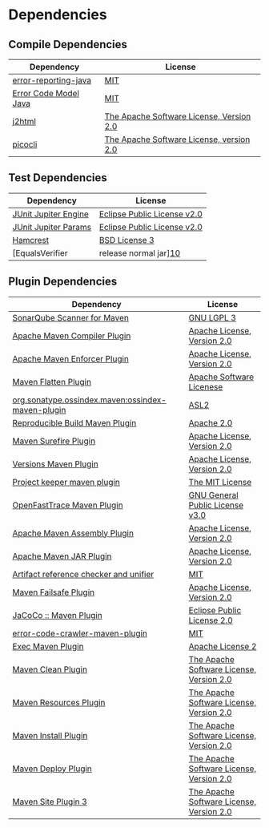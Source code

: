 <!-- @formatter:off -->
# Dependencies

## Compile Dependencies

| Dependency                 | License                                       |
| -------------------------- | --------------------------------------------- |
| [error-reporting-java][0]  | [MIT][1]                                      |
| [Error Code Model Java][2] | [MIT][1]                                      |
| [j2html][3]                | [The Apache Software License, Version 2.0][4] |
| [picocli][5]               | [The Apache Software License, version 2.0][4] |

## Test Dependencies

| Dependency                                | License                           |
| ----------------------------------------- | --------------------------------- |
| [JUnit Jupiter Engine][6]                 | [Eclipse Public License v2.0][7]  |
| [JUnit Jupiter Params][6]                 | [Eclipse Public License v2.0][7]  |
| [Hamcrest][8]                             | [BSD License 3][9]                |
| [EqualsVerifier | release normal jar][10] | [Apache License, Version 2.0][11] |

## Plugin Dependencies

| Dependency                                              | License                                       |
| ------------------------------------------------------- | --------------------------------------------- |
| [SonarQube Scanner for Maven][12]                       | [GNU LGPL 3][13]                              |
| [Apache Maven Compiler Plugin][14]                      | [Apache License, Version 2.0][11]             |
| [Apache Maven Enforcer Plugin][15]                      | [Apache License, Version 2.0][11]             |
| [Maven Flatten Plugin][16]                              | [Apache Software Licenese][4]                 |
| [org.sonatype.ossindex.maven:ossindex-maven-plugin][17] | [ASL2][4]                                     |
| [Reproducible Build Maven Plugin][18]                   | [Apache 2.0][4]                               |
| [Maven Surefire Plugin][19]                             | [Apache License, Version 2.0][11]             |
| [Versions Maven Plugin][20]                             | [Apache License, Version 2.0][11]             |
| [Project keeper maven plugin][21]                       | [The MIT License][22]                         |
| [OpenFastTrace Maven Plugin][23]                        | [GNU General Public License v3.0][24]         |
| [Apache Maven Assembly Plugin][25]                      | [Apache License, Version 2.0][11]             |
| [Apache Maven JAR Plugin][26]                           | [Apache License, Version 2.0][11]             |
| [Artifact reference checker and unifier][27]            | [MIT][1]                                      |
| [Maven Failsafe Plugin][28]                             | [Apache License, Version 2.0][11]             |
| [JaCoCo :: Maven Plugin][29]                            | [Eclipse Public License 2.0][30]              |
| [error-code-crawler-maven-plugin][31]                   | [MIT][1]                                      |
| [Exec Maven Plugin][32]                                 | [Apache License 2][4]                         |
| [Maven Clean Plugin][33]                                | [The Apache Software License, Version 2.0][4] |
| [Maven Resources Plugin][34]                            | [The Apache Software License, Version 2.0][4] |
| [Maven Install Plugin][35]                              | [The Apache Software License, Version 2.0][4] |
| [Maven Deploy Plugin][36]                               | [The Apache Software License, Version 2.0][4] |
| [Maven Site Plugin 3][37]                               | [The Apache Software License, Version 2.0][4] |

[0]: https://github.com/exasol/error-reporting-java
[1]: https://opensource.org/licenses/MIT
[2]: https://github.com/exasol/error-code-model-java/
[3]: http://j2html.com
[4]: http://www.apache.org/licenses/LICENSE-2.0.txt
[5]: http://picocli.info
[6]: https://junit.org/junit5/
[7]: https://www.eclipse.org/legal/epl-v20.html
[8]: http://hamcrest.org/JavaHamcrest/
[9]: http://opensource.org/licenses/BSD-3-Clause
[10]: https://www.jqno.nl/equalsverifier
[11]: https://www.apache.org/licenses/LICENSE-2.0.txt
[12]: http://sonarsource.github.io/sonar-scanner-maven/
[13]: http://www.gnu.org/licenses/lgpl.txt
[14]: https://maven.apache.org/plugins/maven-compiler-plugin/
[15]: https://maven.apache.org/enforcer/maven-enforcer-plugin/
[16]: https://www.mojohaus.org/flatten-maven-plugin/
[17]: https://sonatype.github.io/ossindex-maven/maven-plugin/
[18]: http://zlika.github.io/reproducible-build-maven-plugin
[19]: https://maven.apache.org/surefire/maven-surefire-plugin/
[20]: http://www.mojohaus.org/versions-maven-plugin/
[21]: https://github.com/exasol/project-keeper/
[22]: https://github.com/exasol/project-keeper/blob/main/LICENSE
[23]: https://github.com/itsallcode/openfasttrace-maven-plugin
[24]: https://www.gnu.org/licenses/gpl-3.0.html
[25]: https://maven.apache.org/plugins/maven-assembly-plugin/
[26]: https://maven.apache.org/plugins/maven-jar-plugin/
[27]: https://github.com/exasol/artifact-reference-checker-maven-plugin
[28]: https://maven.apache.org/surefire/maven-failsafe-plugin/
[29]: https://www.jacoco.org/jacoco/trunk/doc/maven.html
[30]: https://www.eclipse.org/legal/epl-2.0/
[31]: https://github.com/exasol/error-code-crawler-maven-plugin
[32]: http://www.mojohaus.org/exec-maven-plugin
[33]: http://maven.apache.org/plugins/maven-clean-plugin/
[34]: http://maven.apache.org/plugins/maven-resources-plugin/
[35]: http://maven.apache.org/plugins/maven-install-plugin/
[36]: http://maven.apache.org/plugins/maven-deploy-plugin/
[37]: http://maven.apache.org/plugins/maven-site-plugin/
